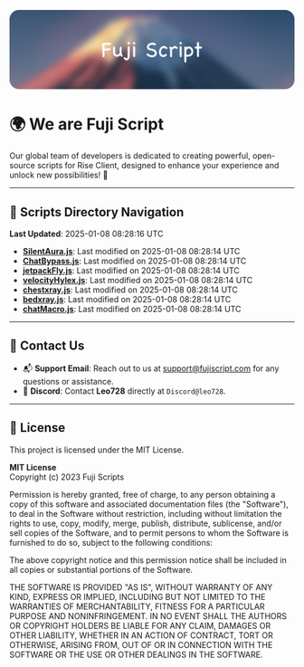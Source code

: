 ![Banner](.github/b.webp)

# 🌍 **We are Fuji Script**

Our global team of developers is dedicated to creating powerful, open-source scripts for Rise Client, designed to enhance your experience and unlock new possibilities! 🌟

---
<!-- SCRIPTS_NAVIGATION_START -->
## 📂 **Scripts Directory Navigation**

**Last Updated**: 2025-01-08 08:28:16 UTC

- **[SilentAura.js](scripts/SilentAura.js)**: Last modified on 2025-01-08 08:28:14 UTC
- **[ChatBypass.js](scripts/ChatBypass.js)**: Last modified on 2025-01-08 08:28:14 UTC
- **[jetpackFly.js](scripts/jetpackFly.js)**: Last modified on 2025-01-08 08:28:14 UTC
- **[velocityHylex.js](scripts/velocityHylex.js)**: Last modified on 2025-01-08 08:28:14 UTC
- **[chestxray.js](scripts/chestxray.js)**: Last modified on 2025-01-08 08:28:14 UTC
- **[bedxray.js](scripts/bedxray.js)**: Last modified on 2025-01-08 08:28:14 UTC
- **[chatMacro.js](scripts/chatMacro.js)**: Last modified on 2025-01-08 08:28:14 UTC

<!-- SCRIPTS_NAVIGATION_END -->

---

## 💬 **Contact Us**  
- 📬 **Support Email**: Reach out to us at [support@fujiscript.com](mailto:support@fujiscript.com) for any questions or assistance.  
- 💬 **Discord**: Contact **Leo728** directly at `Discord@leo728`.

---

## 📜 **License**

This project is licensed under the MIT License.  

**MIT License**  
Copyright (c) 2023 Fuji Scripts  

Permission is hereby granted, free of charge, to any person obtaining a copy of this software and associated documentation files (the "Software"), to deal in the Software without restriction, including without limitation the rights to use, copy, modify, merge, publish, distribute, sublicense, and/or sell copies of the Software, and to permit persons to whom the Software is furnished to do so, subject to the following conditions:  

The above copyright notice and this permission notice shall be included in all copies or substantial portions of the Software.  

THE SOFTWARE IS PROVIDED "AS IS", WITHOUT WARRANTY OF ANY KIND, EXPRESS OR IMPLIED, INCLUDING BUT NOT LIMITED TO THE WARRANTIES OF MERCHANTABILITY, FITNESS FOR A PARTICULAR PURPOSE AND NONINFRINGEMENT. IN NO EVENT SHALL THE AUTHORS OR COPYRIGHT HOLDERS BE LIABLE FOR ANY CLAIM, DAMAGES OR OTHER LIABILITY, WHETHER IN AN ACTION OF CONTRACT, TORT OR OTHERWISE, ARISING FROM, OUT OF OR IN CONNECTION WITH THE SOFTWARE OR THE USE OR OTHER DEALINGS IN THE SOFTWARE.  
